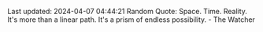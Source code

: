 Last updated: 2024-04-07 04:44:21
Random Quote: Space. Time. Reality. It's more than a linear path. It's a prism of endless possibility. - The Watcher